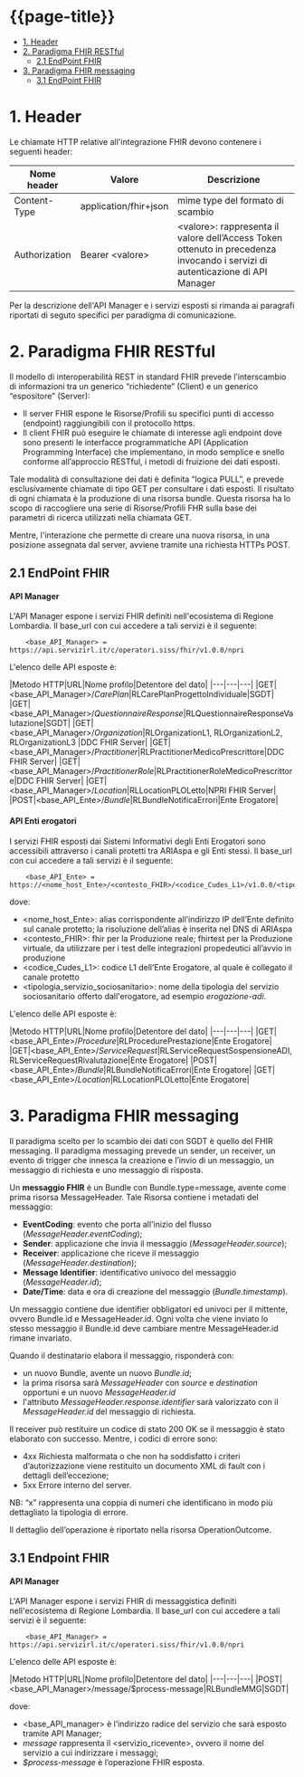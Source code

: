 # {{page-title}}
- [1. Header](#header)
- [2. Paradigma FHIR RESTful](#paradigma-fhir-restful)
  - [2.1 EndPoint FHIR](#endpoint-fhir)
- [3. Paradigma FHIR messaging](#paradigma-fhir-messaging)
  - [3.1 EndPoint FHIR](#endpoint-fhir-1)
  

# 1. Header 
Le chiamate HTTP relative all'integrazione FHIR devono contenere i seguenti header:

|Nome header|Valore|Descrizione|
|---|---|---|
|Content-Type|application/fhir+json|mime type del formato di scambio|
|Authorization | Bearer \<valore\> | \<valore\>: rappresenta il valore dell’Access Token ottenuto in precedenza invocando i servizi di autenticazione di API Manager |

Per la descrizione dell'API Manager e i servizi esposti si rimanda ai paragrafi riportati di seguto specifici per paradigma di comunicazione.

# 2. Paradigma FHIR RESTful
Il modello di interoperabilità REST in standard FHIR prevede l’interscambio di informazioni tra un generico “richiedente” (Client) e un generico “espositore” (Server): 

- Il server FHIR espone le Risorse/Profili su specifici punti di accesso (endpoint) raggiungibili con il protocollo https. 
- Il client FHIR può eseguire le chiamate di interesse agli endpoint dove sono presenti le interfacce programmatiche API (Application Programming Interface) che implementano, in modo semplice e snello conforme all’approccio RESTful, i metodi di fruizione dei dati esposti. 

Tale modalità di consultazione dei dati è definita “logica PULL”, e prevede esclusivamente chiamate di tipo GET per consultare i dati esposti. Il risultato di ogni chiamata è la produzione di una risorsa bundle. Questa risorsa ha lo scopo di raccogliere una serie di Risorse/Profili FHR sulla base dei parametri di ricerca utilizzati nella chiamata GET. 

Mentre, l'interazione che permette di creare una nuova risorsa, in una posizione assegnata dal server, avviene tramite una richiesta HTTPs POST.

## 2.1 EndPoint FHIR
#### API Manager
L'API Manager espone i servizi FHIR definiti nell'ecosistema di Regione Lombardia. 
Il base_url con cui accedere a tali servizi è il seguente:
        
        <base_API_Manager> = https://api.servizirl.it/c/operatori.siss/fhir/v1.0.0/npri

L'elenco delle API esposte è:

|Metodo HTTP|URL|Nome profilo|Detentore del dato|
|---|---|---|
|GET|<base_API_Manager>/_CarePlan_|RLCarePlanProgettoIndividuale|SGDT|
|GET|<base_API_Manager>/_QuestionnaireResponse_|RLQuestionnaireResponseValutazione|SGDT|
|GET|<base_API_Manager>/_Organization_|RLOrganizationL1, RLOrganizationL2, RLOrganizationL3 |DDC FHIR Server|
|GET|<base_API_Manager>/_Practitioner_|RLPractitionerMedicoPrescrittore|DDC FHIR Server|
|GET|<base_API_Manager>/_PractitionerRole_|RLPractitionerRoleMedicoPrescrittore|DDC FHIR Server|
|GET|<base_API_Manager>/_Location_|RLLocationPLOLetto|NPRI FHIR Server|
|POST|<base_API_Ente>/_Bundle_|RLBundleNotificaErrori|Ente Erogatore|


#### API Enti erogatori
I servizi FHIR esposti dai Sistemi Informativi degli Enti Erogatori sono accessibili attraverso i canali protetti tra ARIAspa e gli Enti stessi.
Il base_url con cui accedere a tali servizi è il seguente:

        <base_API_Ente> = https://<nome_host_Ente>/<contesto_FHIR>/<codice_Cudes_L1>/v1.0.0/<tipologia_servizio_sociosanitario>

dove:
- <nome_host_Ente>: alias corrispondente all’indirizzo IP dell’Ente definito sul canale protetto; la risoluzione dell’alias è inserita nel DNS di ARIAspa
- <contesto_FHIR>: fhir per la Produzione reale; fhirtest per la Produzione virtuale, da utilizzare per i test delle integrazioni propedeutici all’avvio in produzione
- <codice_Cudes_L1>: codice L1 dell’Ente Erogatore, al quale è collegato il canale protetto
- <tipologia_servizio_sociosanitario>: nome della tipologia del servizio sociosanitario offerto dall'erogatore, ad esempio _erogazione-adi_.

L'elenco delle API esposte è:

|Metodo HTTP|URL|Nome profilo|Detentore del dato|
|---|---|---|
|GET|<base_API_Ente>/_Procedure_|RLProcedurePrestazione|Ente Erogatore|
|GET|<base_API_Ente>/_ServiceRequest_|RLServiceRequestSospensioneADI, RLServiceRequestRivalutazione|Ente Erogatore|
|POST|<base_API_Ente>/_Bundle_|RLBundleNotificaErrori|Ente Erogatore|
|GET|<base_API_Ente>/_Location_|RLLocationPLOLetto|Ente Erogatore|


# 3. Paradigma FHIR messaging
Il paradigma scelto per lo scambio dei dati con SGDT è quello del FHIR messaging. Il paradigma messaging prevede un sender, un receiver, un evento di trigger che innesca la creazione e l’invio di un messaggio, un messaggio di richiesta e uno messaggio di risposta.

Un **messaggio FHIR** è un Bundle con Bundle.type=message, avente come prima risorsa MessageHeader. Tale Risorsa contiene i metadati del messaggio: 

- **EventCoding**: evento che porta all'inizio del flusso (*MessageHeader.eventCoding*);
- **Sender**: applicazione che invia il messaggio (*MessageHeader.source*);
- **Receiver**: applicazione che riceve il messaggio (*MessageHeader.destination*);
- **Message Identifier**: identificativo univoco del messaggio (*MessageHeader.id*);
- **Date/Time**: data e ora di creazione del messaggio (*Bundle.timestamp*).

Un messaggio contiene due identifier obbligatori ed univoci per il mittente, ovvero Bundle.id e MessageHeader.id. Ogni volta che viene inviato lo stesso messaggio il Bundle.id deve cambiare mentre MessageHeader.id rimane invariato.

Quando il destinatario elabora il messaggio, risponderà con:
- un nuovo Bundle, avente un nuovo *Bundle.id*;
- la prima risorsa sarà *MessageHeader* con *source* e *destination* opportuni e un nuovo *MessageHeader.id*
- l'attributo *MessageHeader.response.identifier* sarà valorizzato con il *MessageHeader.id* del messaggio di richiesta.

Il receiver può restituire un codice di stato 200 OK se il messaggio è stato elaborato con successo. Mentre, i codici di errore sono:
- 4xx Richiesta malformata o che non ha soddisfatto i criteri d’autorizzazione viene restituito un documento XML di fault con i dettagli dell’eccezione;
- 5xx  Errore interno del server.

NB: “x” rappresenta una coppia di numeri che identificano in modo più dettagliato la tipologia di errore.

Il dettaglio dell’operazione è riportato nella risorsa OperationOutcome.

## 3.1 Endpoint FHIR
#### API Manager
L'API Manager espone i servizi FHIR di messaggistica definiti nell'ecosistema di Regione Lombardia. 
Il base_url con cui accedere a tali servizi è il seguente:
        
        <base_API_Manager> = https://api.servizirl.it/c/operatori.siss/fhir/v1.0.0/npri

L'elenco delle API esposte è:
 
|Metodo HTTP|URL|Nome profilo|Detentore del dato|
|---|---|---|
|POST|<base_API_Manager>/message/$process-message|RLBundleMMG|SGDT|
 
dove:
- <base_API_manager> è l’indirizzo radice del servizio che sarà esposto tramite API Manager;
- *message* rappresenta il <servizio_ricevente>, ovvero il nome del servizio a cui indirizzare i messaggi;
- *$process-message* è l’operazione FHIR esposta.